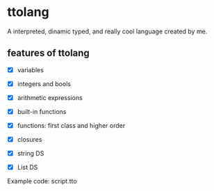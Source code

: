 # ttolang
A interpreted, dinamic typed, and really cool language created by me.

## features of ttolang
- [x] variables
- [x] integers and bools
- [x] arithmetic expressions
- [x] built-in functions
- [x] functions: first class and higher order 
- [x] closures 
- [x] string DS 
- [x] List DS 


Example code: script.tto


